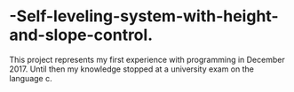 # -Self-leveling-system-with-height-and-slope-control.
This project represents my first experience with programming in December 2017. Until then my knowledge stopped at a university exam on the language c.
